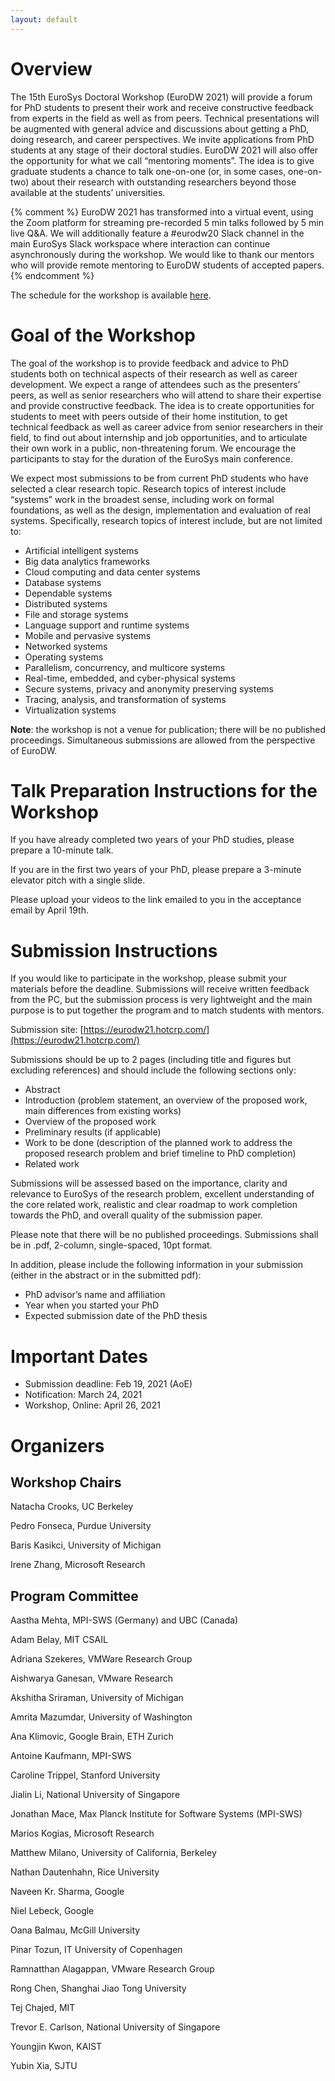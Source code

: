 ```yaml
---
layout: default
---
```


# Overview

The 15th EuroSys Doctoral Workshop (EuroDW 2021) will provide a forum for PhD students to present their work and receive constructive feedback from experts in the field as well as from peers. Technical presentations will be augmented with general advice and discussions about getting a PhD, doing research, and career perspectives. We invite applications from PhD students at any stage of their doctoral studies. EuroDW 2021 will also offer the opportunity for what we call “mentoring moments”. The idea is to give graduate students a chance to talk one-on-one (or, in some cases, one-on-two) about their research with outstanding researchers beyond those available at the students’ universities. 

{% comment %}
EuroDW 2021 has transformed into a virtual event, using the Zoom platform for streaming pre-recorded 5 min talks followed by 5 min live Q&A. We will additionally feature a #eurodw20 Slack channel in the main EuroSys Slack workspace where interaction can continue asynchronously during the workshop. We would like to thank our mentors who will provide remote mentoring to EuroDW students of accepted papers.
{% endcomment %}

The schedule for the workshop is available [here](schedule.html).

# Goal of the Workshop

The goal of the workshop is to provide feedback and advice to PhD students both on technical aspects of their research as well as career development. We expect a range of attendees such as the presenters’ peers, as well as senior researchers who will attend to share their expertise and provide constructive feedback. The idea is to create opportunities for students to meet with peers outside of their home institution, to get technical feedback as well as career advice from senior researchers in their field, to find out about internship and job opportunities, and to articulate their own work in a public, non-threatening forum. We encourage the participants to stay for the duration of the EuroSys main conference.

We expect most submissions to be from current PhD students who have selected a clear research topic. Research topics of interest include “systems” work in the broadest sense, including work on formal foundations, as well as the design, implementation and evaluation of real systems. Specifically, research topics of interest include, but are not limited to:

- Artificial intelligent systems
- Big data analytics frameworks
- Cloud computing and data center systems
- Database systems
- Dependable systems
- Distributed systems
- File and storage systems
- Language support and runtime systems
- Mobile and pervasive systems
- Networked systems
- Operating systems
- Parallelism, concurrency, and multicore systems
- Real-time, embedded, and cyber-physical systems
- Secure systems, privacy and anonymity preserving systems
- Tracing, analysis, and transformation of systems
- Virtualization systems

**Note**: the workshop is not a venue for publication; there will be no published proceedings. Simultaneous submissions are allowed from the perspective of EuroDW. 

# Talk Preparation Instructions for the Workshop

If you have already completed two years of your PhD studies, please prepare a 10-minute talk.

If you are in the first two years of your PhD, please prepare a 3-minute elevator pitch with a single slide.

Please upload your videos to the link emailed to you in the acceptance email by April 19th.

# Submission Instructions

If you would like to participate in the workshop, please submit your materials before the deadline. Submissions will receive written feedback from the PC, but the submission process is very lightweight and the main purpose is to put together the program and to match students with mentors.

Submission site: [https://eurodw21.hotcrp.com/](https://eurodw21.hotcrp.com/)

Submissions should be up to 2 pages (including title and figures but excluding references) and should include the following sections only:

- Abstract
- Introduction (problem statement, an overview of the proposed work, main differences from existing works)
- Overview of the proposed work
- Preliminary results (if applicable)
- Work to be done (description of the planned work to address the proposed research problem and brief timeline to PhD completion)
- Related work

Submissions will be assessed based on the importance, clarity and relevance to EuroSys of the research problem, excellent understanding of the core related work, realistic and clear roadmap to work completion towards the PhD, and overall quality of the submission paper.

Please note that there will be no published proceedings. Submissions shall be in .pdf, 2-column, single-spaced, 10pt format.

In addition, please include the following information in your submission (either in the abstract or in the submitted pdf):

- PhD advisor’s name and affiliation
- Year when you started your PhD
- Expected submission date of the PhD thesis

# Important Dates

- Submission deadline: Feb 19, 2021 (AoE)
- Notification: March 24, 2021
- Workshop, Online: April 26, 2021

# Organizers

## Workshop Chairs

Natacha	Crooks, UC Berkeley

Pedro Fonseca, Purdue University

Baris Kasikci, University of Michigan

Irene Zhang, Microsoft Research

## Program Committee

Aastha Mehta, MPI-SWS (Germany) and UBC (Canada)

Adam Belay, MIT CSAIL

Adriana	Szekeres, VMWare Research Group

Aishwarya Ganesan, VMware Research

Akshitha Sriraman, University of Michigan

Amrita Mazumdar, University of Washington

Ana Klimovic, Google Brain, ETH Zurich

Antoine	Kaufmann, MPI-SWS

Caroline Trippel, Stanford University

Jialin Li, National University of Singapore

Jonathan Mace, Max Planck Institute for Software Systems (MPI-SWS)

Marios Kogias, Microsoft Research

Matthew	Milano, University of California, Berkeley

Nathan Dautenhahn, Rice University

Naveen Kr. Sharma, Google

Niel Lebeck, Google

Oana Balmau, McGill University

Pinar Tozun, IT University of Copenhagen

Ramnatthan Alagappan, VMware Research Group

Rong Chen, Shanghai Jiao Tong University

Tej Chajed, MIT

Trevor E. Carlson, National University of Singapore

Youngjin Kwon, KAIST

Yubin Xia, SJTU

